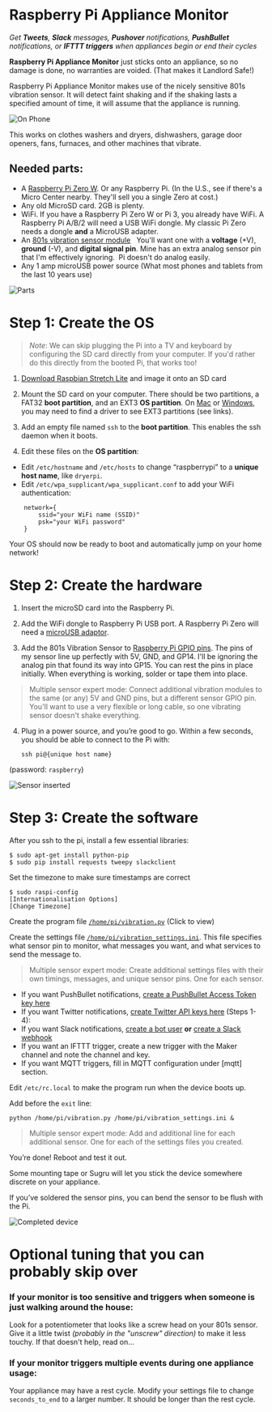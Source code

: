 # Raspberry Pi Appliance Monitor

_Get **Tweets**, **Slack** messages, **Pushover** notifications, **PushBullet** notifications, or **IFTTT triggers** when appliances begin or end their cycles_

**Raspberry Pi Appliance Monitor** just sticks onto an appliance, so no damage is done, no warranties are voided.  (That makes it Landlord Safe!)

Raspberry Pi Appliance Monitor makes use of the nicely sensitive 801s vibration sensor.  It will detect faint shaking and if the shaking lasts a specified amount of time, it will assume that the appliance is running. 

![On Phone](https://cloud.githubusercontent.com/assets/1101856/21469770/5d91e94e-ca2b-11e6-8c9c-d28eb902aefb.jpg "On Phone")

This works on clothes washers and dryers, dishwashers, garage door openers, fans, furnaces, and other machines that vibrate.

## Needed parts:

* A [Raspberry Pi Zero W](https://www.raspberrypi.org/products/raspberry-pi-zero-w/).  Or any Raspberry Pi.  (In the U.S., see if there's a Micro Center nearby.  They'll sell you a single Zero at cost.)
* Any old MicroSD card.  2GB is plenty.
* WiFi.  If you have a Raspberry Pi Zero W or Pi 3, you already have WiFi.  A Raspberry Pi A/B/2 will need a USB WiFi dongle.  My classic Pi Zero needs a dongle **and** a MicroUSB adapter.
* An [801s vibration sensor module](https://www.amazon.com/s/ref=nb_sb_noss?url=search-alias%3Dcomputers&field-keywords=801s+vibration+sensor)   You'll want one with a **voltage** (+V), **ground** (-V), and **digital signal pin**.  Mine has an extra analog sensor pin that I'm effectively ignoring.  Pi doesn't do analog easily.
* Any 1 amp microUSB power source (What most phones and tablets from the last 10 years use) 

![Parts](https://cloud.githubusercontent.com/assets/1101856/21469691/1141fa38-ca27-11e6-8c7e-c1d389709a06.jpg "Parts")

# Step 1: Create the OS

> *Note*: We can skip plugging the Pi into a TV and keyboard by configuring the SD card directly from your computer. If you'd rather do this directly from the booted Pi, that works too!

1. [Download Raspbian Stretch Lite](https://www.raspberrypi.org/downloads/raspbian/) and image it onto an SD card 

2. Mount the SD card on your computer.  There should be two partitions, a FAT32 **boot partition**, and an EXT3 **OS partition**.  On [Mac](https://osxfuse.github.io/) or [Windows](http://www.chrysocome.net/explore2fs), you may need to find a driver to see EXT3 partitions (see links).

3. Add an empty file named `ssh` to the **boot partition**.  This enables the ssh daemon when it boots.

4. Edit these files on the **OS partition**:
  * Edit `/etc/hostname` and `/etc/hosts` to change “raspberrypi” to a **unique host name**, like `dryerpi`.
  * Edit `/etc/wpa_supplicant/wpa_supplicant.conf` to add your WiFi authentication:

```
    network={
	    ssid="your WiFi name (SSID)"
	    psk="your WiFi password"
    }
```

Your OS should now be ready to boot and automatically jump on your home network!

# Step 2: Create the hardware

1. Insert the microSD card into the Raspberry Pi.

2. Add the WiFi dongle to Raspberry Pi USB port.  A Raspberry Pi Zero will need a [microUSB adaptor](https://www.amazon.com/gp/product/B015GZOHKW/).

3. Add the 801s Vibration Sensor to [Raspberry Pi GPIO pins](https://pinout.xyz/).  The pins of my sensor line up perfectly with 5V, GND, and GP14.  I'll be ignoring the analog pin that found its way into GP15.  You can rest the pins in place initially.  When everything is working, solder or tape them into place.
> Multiple sensor expert mode: Connect additional vibration modules to the same (or any) 5V and GND pins, but a different sensor GPIO pin. You'll want to use a very flexible or long cable, so one vibrating sensor doesn't shake everything.

4. Plug in a power source, and you’re good to go.  Within a few seconds, you should be able to connect to the Pi with:

    `ssh pi@{unique host name}`
    
(password: `raspberry`)

![Sensor inserted](https://cloud.githubusercontent.com/assets/1101856/21469689/113ee280-ca27-11e6-979f-a2d7c1aeb3bb.jpg "Sensor inserted")


# Step 3: Create the software

After you ssh to the pi, install a few essential libraries:

    $ sudo apt-get install python-pip
    $ sudo pip install requests tweepy slackclient
    
Set the timezone to make sure timestamps are correct

    $ sudo raspi-config
    [Internationalisation Options]
    [Change Timezone]

Create the program file [`/home/pi/vibration.py`](https://raw.githubusercontent.com/Shmoopty/rpi-appliance-monitor/master/vibration.py) (Click to view)

Create the settings file [`/home/pi/vibration_settings.ini`](https://raw.githubusercontent.com/Shmoopty/rpi-appliance-monitor/master/vibration_settings.ini).  This file specifies what sensor pin to monitor, what messages you want, and what services to send the message to. 

> Multiple sensor expert mode: Create additional settings files with their own timings, messages, and unique sensor pins.  One for each sensor.

* If you want PushBullet notifications, [create a PushBullet Access Token key here](https://www.pushbullet.com/#settings/account)
* If you want Twitter notifications, [create Twitter API keys here](http://nodotcom.org/python-twitter-tutorial.html) (Steps 1-4): 
* If you want Slack notifications, [create a bot user](https://api.slack.com/bot-users) **or** [create a Slack webhook](https://api.slack.com/incoming-webhooks)
* If you want an IFTTT trigger, create a new trigger with the Maker channel and note the channel and key.
* If you want MQTT triggers, fill in MQTT configuration under [mqtt] section.

Edit `/etc/rc.local` to make the program run when the device boots up.

Add before the `exit` line:

    python /home/pi/vibration.py /home/pi/vibration_settings.ini &

> Multiple sensor expert mode: Add and additional line for each additional sensor. One for each of the settings files you created.

You’re done!  Reboot and test it out.

Some mounting tape or Sugru will let you stick the device somewhere discrete on your appliance.

If you’ve soldered the sensor pins, you can bend the sensor to be flush with the Pi.

![Completed device](https://cloud.githubusercontent.com/assets/1101856/21469692/1143d1fa-ca27-11e6-9986-e12b9c23e189.jpg "Completed device")

# Optional tuning that you can probably skip over

### If your monitor is too sensitive and triggers when someone is just walking around the house:

Look for a potentiometer that looks like a screw head on your 801s sensor.  Give it a little twist _(probably in the "unscrew" direction)_ to make it less touchy.  If that doesn't help, read on...

### If your monitor triggers multiple events during one appliance usage:

Your appliance may have a rest cycle.  Modify your settings file to change `seconds_to_end` to a larger number.  It should be longer than the rest cycle.



